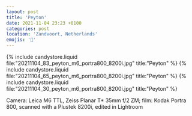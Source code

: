 ```yaml
---
layout: post
title: 'Peyton'
date: 2021-11-04 23:23 +0100
categories: post
location: 'Zandvoort, Netherlands'
emojis: '🔞'
---
```


{% include candystore.liquid file:"20211104_83_peyton_m6_portra800_8200i.jpg" title:"Peyton" %}
{% include candystore.liquid file:"20211104_65_peyton_m6_portra800_8200i.jpg" title:"Peyton" %}
{% include candystore.liquid file:"20211104_30_peyton_m6_portra800_8200i.jpg" title:"Peyton" %}

Camera: Leica M6 TTL, Zeiss Planar T\* 35mm f/2 ZM; film: Kodak Portra 800, scanned with a Plustek 8200i, edited in Lightroom
